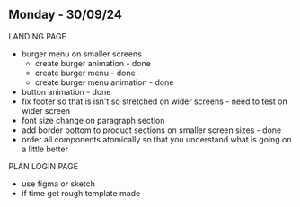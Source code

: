 ## Monday - 30/09/24

LANDING PAGE

- burger menu on smaller screens
  - create burger animation - done
  - create burger menu - done
  - create burger menu animation - done
- button animation - done
- fix footer so that is isn't so stretched on wider screens - need to test on wider screen
- font size change on paragraph section
- add border bottom to product sections on smaller screen sizes - done
- order all components atomically so that you understand what is going on a little better

PLAN LOGIN PAGE

- use figma or sketch
- if time get rough template made

